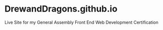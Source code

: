 # DrewandDragons.github.io
Live Site for my General Assembly Front End Web Development Certification
